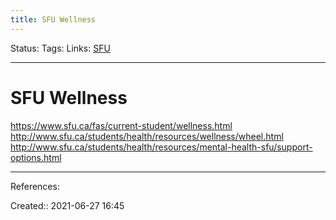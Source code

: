 ```yaml
---
title: SFU Wellness
---
```

Status:
Tags: 
Links: [SFU](out/sfu.md)
___
# SFU Wellness
https://www.sfu.ca/fas/current-student/wellness.html
http://www.sfu.ca/students/health/resources/wellness/wheel.html
http://www.sfu.ca/students/health/resources/mental-health-sfu/support-options.html
___
References:

Created:: 2021-06-27 16:45